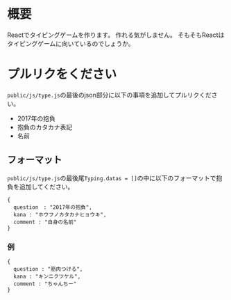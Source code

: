 # 概要
Reactでタイピングゲームを作ります。
作れる気がしません。
そもそもReactはタイピングゲームに向いているのでしょうか。

# プルリクをください
`public/js/type.js`の最後のjson部分に以下の事項を追加してプルリクください。

- 2017年の抱負
- 抱負のカタカナ表記
- 名前

## フォーマット
`public/js/type.js`の最後尾`Typing.datas = []`の中に以下のフォーマットで抱負を追加してください。
```
{
  question　: "2017年の抱負",
  kana : "ホウフノカタカナヒョウキ",
  comment : "自身の名前"
}
```
### 例
```
{
  question : "筋肉つける",
  kana : "キンニクツケル",
  comment : "ちゃんちー"
}
```
